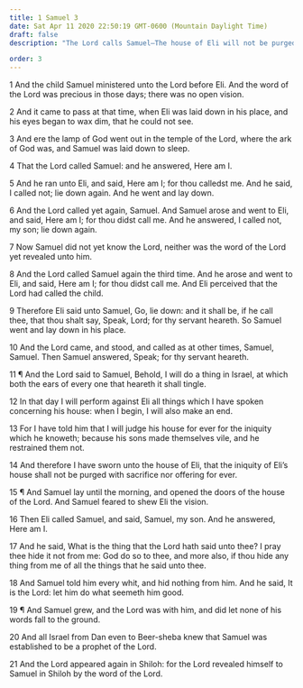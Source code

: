 ```yaml
---
title: 1 Samuel 3
date: Sat Apr 11 2020 22:50:19 GMT-0600 (Mountain Daylight Time)
draft: false
description: "The Lord calls Samuel—The house of Eli will not be purged by sacrifices and offerings—Samuel is recognized as a prophet by all Israel—The Lord appears to him."

order: 3
---
```

    
1 And the child Samuel ministered unto the Lord before Eli. And the word of the Lord was precious in those days; there was no open vision.

2 And it came to pass at that time, when Eli was laid down in his place, and his eyes began to wax dim, that he could not see.

3 And ere the lamp of God went out in the temple of the Lord, where the ark of God was, and Samuel was laid down to sleep.

4 That the Lord called Samuel: and he answered, Here am I.

5 And he ran unto Eli, and said, Here am I; for thou calledst me. And he said, I called not; lie down again. And he went and lay down.

6 And the Lord called yet again, Samuel. And Samuel arose and went to Eli, and said, Here am I; for thou didst call me. And he answered, I called not, my son; lie down again.

7 Now Samuel did not yet know the Lord, neither was the word of the Lord yet revealed unto him.

8 And the Lord called Samuel again the third time. And he arose and went to Eli, and said, Here am I; for thou didst call me. And Eli perceived that the Lord had called the child.

9 Therefore Eli said unto Samuel, Go, lie down: and it shall be, if he call thee, that thou shalt say, Speak, Lord; for thy servant heareth. So Samuel went and lay down in his place.

10 And the Lord came, and stood, and called as at other times, Samuel, Samuel. Then Samuel answered, Speak; for thy servant heareth.

11 ¶ And the Lord said to Samuel, Behold, I will do a thing in Israel, at which both the ears of every one that heareth it shall tingle.

12 In that day I will perform against Eli all things which I have spoken concerning his house: when I begin, I will also make an end.

13 For I have told him that I will judge his house for ever for the iniquity which he knoweth; because his sons made themselves vile, and he restrained them not.

14 And therefore I have sworn unto the house of Eli, that the iniquity of Eli’s house shall not be purged with sacrifice nor offering for ever.

15 ¶ And Samuel lay until the morning, and opened the doors of the house of the Lord. And Samuel feared to shew Eli the vision.

16 Then Eli called Samuel, and said, Samuel, my son. And he answered, Here am I.

17 And he said, What is the thing that the Lord hath said unto thee? I pray thee hide it not from me: God do so to thee, and more also, if thou hide any thing from me of all the things that he said unto thee.

18 And Samuel told him every whit, and hid nothing from him. And he said, It is the Lord: let him do what seemeth him good.

19 ¶ And Samuel grew, and the Lord was with him, and did let none of his words fall to the ground.

20 And all Israel from Dan even to Beer-sheba knew that Samuel was established to be a prophet of the Lord.

21 And the Lord appeared again in Shiloh: for the Lord revealed himself to Samuel in Shiloh by the word of the Lord.
